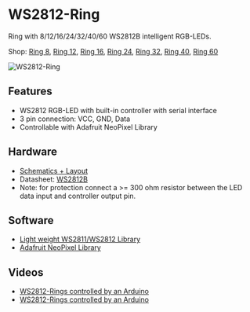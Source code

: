 # WS2812-Ring
Ring with 8/12/16/24/32/40/60 WS2812B intelligent RGB-LEDs.

Shop: 
[Ring 8](http://www.watterott.com/en/WS2812B-RGB-Ring-8), 
[Ring 12](http://www.watterott.com/en/WS2812B-RGB-Ring-12), 
[Ring 16](http://www.watterott.com/en/WS2812B-RGB-Ring-16), 
[Ring 24](http://www.watterott.com/en/WS2812B-RGB-Ring-24), 
[Ring 32](http://www.watterott.com/en/WS2812B-RGB-Ring-32), 
[Ring 40](http://www.watterott.com/en/WS2812B-RGB-Ring-40), 
[Ring 60](http://www.watterott.com/en/WS2812B-RGB-Ring-60)

![WS2812-Ring](https://raw.github.com/watterott/WS2812-Ring/master/img/ws2812-ring.jpg)


## Features
* WS2812 RGB-LED with built-in controller with serial interface
* 3 pin connection: VCC, GND, Data
* Controllable with Adafruit NeoPixel Library


## Hardware
* [Schematics + Layout](https://github.com/watterott/WS2812-Ring/tree/master/pcb)
* Datasheet: [WS2812B](https://github.com/watterott/WS2812-Ring/raw/master/pcb/WS2812B.pdf)
* Note: for protection connect a >= 300 ohm resistor between the LED data input and controller output pin.


## Software
* [Light weight WS2811/WS2812 Library](https://github.com/cpldcpu/light_ws2812)
* [Adafruit NeoPixel Library](https://github.com/adafruit/Adafruit_NeoPixel)


## Videos
* [WS2812-Rings controlled by an Arduino](http://www.youtube.com/watch?v=nubyADJ7BFQ)
* [WS2812-Rings controlled by an Arduino](http://www.youtube.com/watch?v=e86KrhKNgWE)
